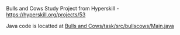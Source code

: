 Bulls and Cows Study Project from Hyperskill - https://hyperskill.org/projects/53

Java code is  locatted at [Bulls and Cows/task/src/bullscows/Main.java](https://github.com/TrusTio/Hyperskill-BullsAndCows/blob/master/Bulls%20and%20Cows/task/src/bullscows/Main.java "Bulls and Cows/task/src/bullscows/Main.java")
